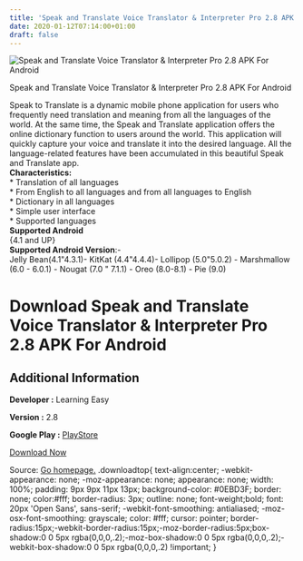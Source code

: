 ```yaml
---
title: 'Speak and Translate Voice Translator & Interpreter Pro 2.8 APK For Android'
date: 2020-01-12T07:14:00+01:00
draft: false
---
```


![Speak and Translate Voice Translator & Interpreter Pro 2.8 APK For Android](https://i2.wp.com/apkhome.net/wp-content/uploads/2020/01/Speak-and-Translate-Voice-Translator-Interpreter-Pro-2.8.png "Speak and Translate Voice Translator & Interpreter Pro 2.8 APK For Android")

  

Speak and Translate Voice Translator & Interpreter Pro 2.8 APK For Android

Speak to Translate is a dynamic mobile phone application for users who frequently need translation and meaning from all the languages of the world. At the same time, the Speak and Translate application offers the online dictionary function to users around the world. This application will quickly capture your voice and translate it into the desired language. All the language-related features have been accumulated in this beautiful Speak and Translate app.  
**Characteristics:**  
\* Translation of all languages  
\* From English to all languages and from all languages to English  
\* Dictionary in all languages  
\* Simple user interface  
\* Supported languages  
**Supported Android**  
{4.1 and UP}  
**Supported Android Version**:-  
Jelly Bean(4.1"4.3.1)- KitKat (4.4"4.4.4)- Lollipop (5.0"5.0.2) - Marshmallow (6.0 - 6.0.1) - Nougat (7.0 " 7.1.1) - Oreo (8.0-8.1) - Pie (9.0)

Download Speak and Translate Voice Translator & Interpreter Pro 2.8 APK For Android
===================================================================================

Additional Information
----------------------

**Developer :** Learning Easy

**Version :** 2.8

**Google Play :** [PlayStore](https://play.google.com/store/apps/details?id=com.speakandtranslate.voicetranslator.alllanguages)

  

[Download Now](https://store4app.co/post/speak-and-translate-voice-translator-amp-interpreter-pro-2-8-apk-for-android_1578724277)

  
Source: [Go homepage.](https://store4app.co/post/speak-and-translate-voice-translator-amp-interpreter-pro-2-8-apk-for-android_1578724277) .downloadtop{ text-align:center; -webkit-appearance: none; -moz-appearance: none; appearance: none; width: 100%; padding: 9px 9px 11px 13px; background-color: #0EBD3F; border: none; color:#fff; border-radius: 3px; outline: none; font-weight;bold; font: 20px 'Open Sans', sans-serif; -webkit-font-smoothing: antialiased; -moz-osx-font-smoothing: grayscale; color: #fff; cursor: pointer; border-radius:15px;-webkit-border-radius:15px;-moz-border-radius:5px;box-shadow:0 0 5px rgba(0,0,0,.2);-moz-box-shadow:0 0 5px rgba(0,0,0,.2);-webkit-box-shadow:0 0 5px rgba(0,0,0,.2) !important; }